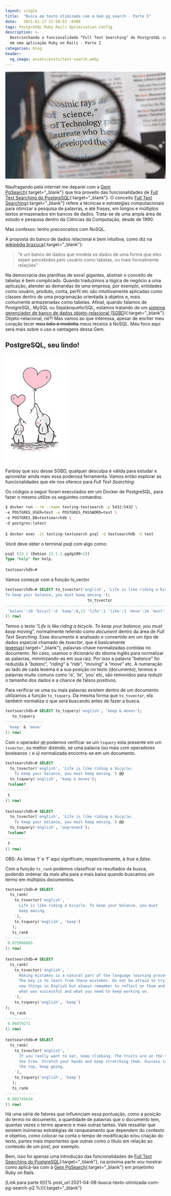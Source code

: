 ```yaml
---
layout: single
title:  "Busca em texto otimizada com a Gem pg_search - Parte I"
date:   2021-01-17 22:58:53 -0300
tags: PostgreSQL Ruby Rails Optimization Config
description: >-
  Destrinchando a funcionalidade “Full Text Searching" do PostgreSQL com a Gem pg_search
  em uma aplicação Ruby on Rails - Parte I
categories: blog
header:
  og_image: assets/posts/text-search.webp
---
```


![Full Text Searching](/assets/posts/text-search.webp)

Naufragando pela internet me deparei com a [Gem PgSearch](https://github.com/Casecommons/pg_search){:target="_blank"}
que tira proveito das funcionalidades de
[Full Text Searching do PostgreSQL](https://www.postgresql.org/docs/current/textsearch-intro.html){:target="_blank"}.
O conceito [Full Text Searching](https://en.wikipedia.org/wiki/Full-text_search){:target="_blank"}
refere a técnicas e estrateǵias computacionais para otimizar a pesquisa de palavras, e até frases,
em longos e múltiplos textos armazenados em bancos de dados. Trata-se de uma ampla área de estudo
e pesquisa dentro da Ciências da Computação, desde de 1990.
<!-- excerpt-separator -->

Mas confesso: tenho preconceitos com NoSQL.

A proposta do banco de dados relacional é bem intuitiva, como diz na
[wikipédia brazuca](https://pt.wikipedia.org/wiki/Banco_de_dados_relacional){:target="_blank"}:
> “é um banco de dados que modela os dados de uma forma que eles sejam percebidos pelo usuário
> como tabelas, ou mais formalmente relações”

Na democracia das planilhas de excel gigantes, abstrair o conceito de tabelas é bem complicado.
Quando traduzimos a lógica de negócio a uma aplicação, atender as demandas de uma empresa, por
exemplo, entidades como usuário, produto, conta, perfil etc são intuitivamente aplicadas como
classes dentro de uma programação orientada à objetos e, mais comumente armazenadas como tabelas.
Afinal, quando falamos de PostgreSQL, MySQL ou SejaláoqueforSQL, estamos tratando de um
[sistema gerenciador de banco de dados objeto-relacional (SGBD)](https://pt.wikipedia.org/wiki/Sistema_de_gerenciamento_de_banco_de_dados){:target="_blank"}.
Objeto-relacional, né?! Mas vamos ao que interessa, apesar de encher meu coração tecer ~~meu ódio
à modinha~~ meus receios à NoSQL. Meu foco aqui será mais sobre o uso e vantagens dessa Gem.


## PostgreSQL, seu lindo!

![PostgreSQL, seu lindo!](/assets/posts/elephants-love.webp)

Fanboy que sou desse SGBD, qualquer desculpa é válida para estudar e aproveitar ainda mais essa
poderosa ferramenta. Vamos então explorar as funcionalidades que ele nos oferece para *Full Text
Searching*.

Os códigos a seguir foram executados em um Docker de PostgreSQL, para fazer o mesmo utilize os
seguintes comandos:

```bash
$ docker run --rm --name testing-textsearch -p 5432:5432 \
-e POSTGRES_USER=test -e POSTGRES_PASSWORD=test \
-e POSTGRES_DB=textsearchdb \
-d postgres:latest

$ docker exec -it testing-textsearch psql -d textsearchdb -U test
```

Você deve obter o terminal psql com algo como:

```sql
psql (13.1 (Debian 13.1-1.pgdg100+1))
Type "help" for help.

textsearchdb=#
```

Vamos começar com a função ts_vector

```sql
textsearchdb=# SELECT to_tsvector('english', 'Life is like riding a bicycle.
To keep your balance, you must keep moving.');
                                    to_tsvector
-----------------------------------------------------------------------------------
 'balanc':10 'bicycl':6 'keep':8,13 'life':1 'like':3 'move':14 'must':12 'ride':4
(1 row)
```

Temos o texto “*Life is like riding a bicycle. To keep your balance, you must keep moving*”,
normalmente referido como *document* dentro da área de *Full Text Searching*. Esse documento é
analisado e convertido em um tipo de dados especial chamado de *tsvector*, que é basicamente
[lexemas](https://radames.manosso.nom.br/linguagem/gramatica/morfologia/lexema/){:target="_blank"},
palavras-chave normalizadas contidas no documento. No caso, usamos o dicionário do idioma inglês
para normalizar as palavras, minimizando-as em sua raiz. Por isso a palavra “*balance*” foi
reduzida à “*balanc*”, “*riding*” à “*ride*”, “*moving*” à “*move*” etc. A numeração ao lado de
cada lexema é a sua posição no texto (documento), termos e palavras muito comuns como ‘*is*’,
‘*to*’, ‘*you*’ etc, são removidos para reduzir o tamanho dos dados e a chance de falsos positivos.

Para verificar se uma ou mais palavras existem dentro de um documento utilizamos a função
```to_tsquery```. Da mesma forma que ```to_tsvector```, ela também normaliza o que será buscando
antes de fazer a busca.

```sql
textsearchdb=# SELECT to_tsquery('english', 'keep & moves');
   to_tsquery
-----------------
 'keep' & 'move'
(1 row)
```

Com o operador ```@@``` podemos verificar se um ```tsquery``` esta presente em um ```tsvector```,
ou melhor dizendo, se uma palavra (ou mais com operadores booleanos ```|``` e ```&```) normalizada
encontra-se em um documento.

```sql
textsearchdb=# SELECT
  to_tsvector('english', 'Life is like riding a bicycle.
    To keep your balance, you must keep moving.') @@
  to_tsquery('english', 'keep & moves');
 ?column?
----------
 t
(1 row)

textsearchdb=# SELECT
  to_tsvector('english', 'Life is like riding a bicycle.
    To keep your balance, you must keep moving.') @@
  to_tsquery('english', 'unpresent');
 ?column?
----------
 f
(1 row)
```

OBS: As letras ‘t’ e ‘f’ aqui significam, respectivamente, à *true* e *false*.

Com a função ```ts_rank``` podemos classificar os resultados da busca, podendo ordenar da mais alta
para a mais baixa quando buscamos um termo em múltiplos documentos.

```sql
textsearchdb=# SELECT
  ts_rank(
    to_tsvector('english', '
      Life is like riding a bicycle. To keep your balance, you must
      keep moving.
    '),
    to_tsquery('english', 'keep')
   );
   ts_rank
-------------
 0.075990885
(1 row)

textsearchdb=# SELECT
  ts_rank(
    to_tsvector('english', '
      Making mistakes is a natural part of the language learning process.
      The key is to learn from these mistakes. Do not be afraid to try out
      new things in English but always remember to reflect on them and decide
      what was successful and what you need to keep working on.
    '),
    to_tsquery('english', 'keep')
);
  ts_rank
------------
 0.06079271
(1 row)

textsearchdb=# SELECT
  ts_rank(
    to_tsvector('english', '
      If you really want to eat, keep climbing. The fruits are on the top of
      the tree. Stretch your hands and keep stretching them. Success is on
      the top, keep going.
    '),
    to_tsquery('english', 'keep')
   );
   ts_rank
-------------
 0.082745634
(1 row)
```

Há uma série de fatores que influenciam essa pontuação, como a posição do termo no documento, a
quantidade de palavras que o documento tem, quantas vezes o termo aparece e mais outras tantas.
Vale ressaltar que existem inúmeras estratégias de ranqueamento que dependem do contexto e
objetivo, como colocar na conta o tempo de modificação e/ou criação do texto, partes mais
importantes que outras como o título em relação ao conteúdo de um post, por exemplo.

Bem, isso foi apenas uma introdução das funcionalidades de
[Full Text Searching do PostgreSQL](https://www.postgresql.org/docs/current/textsearch-intro.html){:target="_blank"},
na próxima parte vou mostrar como aplicá-las com a
[Gem PgSearch](https://github.com/Casecommons/pg_search){:target="_blank"} em projetinho Ruby on
Rails.

[Link para parte II]({% post_url 2021-04-08-busca-texto-otimizada-com-pg-search-p2 %}){:target="_blank"}
